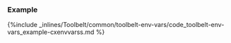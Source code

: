 <!-- post: -->


### Example

{%include _inlines/Toolbelt/common/toolbelt-env-vars/code_toolbelt-env-vars_example-cxenvvarss.md %}
